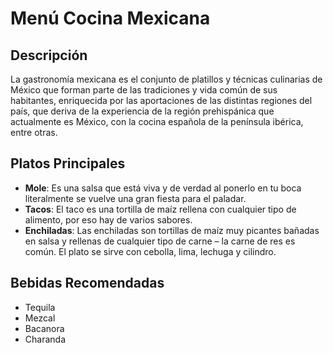 # Menú Cocina Mexicana

## Descripción
La gastronomía mexicana es el conjunto de platillos y técnicas culinarias de México que forman parte de las tradiciones y vida común de sus habitantes, enriquecida por las aportaciones de las distintas regiones del país, que deriva de la experiencia de la región prehispánica que actualmente es México, con la cocina española de la península ibérica, entre otras.

## Platos Principales
- **Mole**: Es una salsa que está viva y de verdad al ponerlo en tu boca literalmente se vuelve una gran fiesta para el paladar.
- **Tacos**: El taco es una tortilla de maíz rellena con cualquier tipo de alimento, por eso hay de varios sabores.
- **Enchiladas**: Las enchiladas son tortillas de maíz muy picantes bañadas en salsa y rellenas de cualquier tipo de carne – la carne de res es común. El plato se sirve con cebolla, lima, lechuga y cilindro.

## Bebidas Recomendadas
- Tequila
- Mezcal
- Bacanora
- Charanda